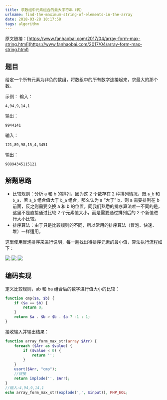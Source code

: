 ```yaml
---
title: 求数组中元素组合的最大字符串（转）
urlname: find-the-maximum-string-of-elements-in-the-array
date: 2018-03-28 10:17:58
tags: algorithm
---
```

原文链接：[https://www.fanhaobai.com/2017/04/array-form-max-string.html](https://www.fanhaobai.com/2017/04/array-form-max-string.html)

## 题目

给定一个所有元素为非负的数组，将数组中的所有数字连接起来，求最大的那个数。

示例：
输入：

    4,94,9,14,1
    
输出：

    9944141
    
输入：

    121,89,98,15,4,3451
    
输出：

    98894345115121

<!-- more -->

## 解题思路
- 比较规则：分析 a 和 b 的排列，因为这 2 个数存在 2 种排列情况，既 ``a_b`` 和 ``b_a``，若 ``a_b`` 组合值大于 ``b_a`` 组合，那么认为 a “大于” b，则 a 需要排列在 b 前面，反之则需要交换 a 和 b 的位置。同我们熟悉的排序算法唯一不同的是，这里不是直接通过比较 2 个元素值大小，而是需要通过排列后的 2 个新值进行大小比较。
- 排序算法：由于只是比较规则的不同，所以常用的排序算法（冒泡、快速、堆）一样适用。

这里使用冒泡排序来进行说明，每一趟找出待排序元素的最小值，算法执行流程如下：

![](/images/sort_maximum_string_1.png)
![](/images/sort_maximum_string_2.png)
![](/images/sort_maximum_string_3.png)

## 编码实现
定义比较规则，ab 和 ba 组合后的数字进行值大小的比较：
```php
function cmp($a, $b) {
    if ($a == $b) {
        return 0;
    }
    return $a . $b > $b . $a ? -1 : 1;
}
```
接收输入并输出结果：
```php
function array_form_max_str(array $Arr) {
    foreach ($Arr as $value) {
        if ($value < 0) {
            return '';
        }
    }
    usort($Arr, "cmp");
    //拼接
    return implode('', $Arr);
}
//输入:4,94,9,14,1
echo array_form_max_str(explode(',', $input)), PHP_EOL;
```